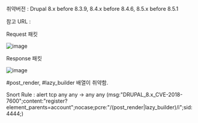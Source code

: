 취약버전 : Drupal 8.x before 8.3.9, 8.4.x before 8.4.6, 8.5.x before 8.5.1

참고 URL : 

Request 패킷

![image](https://user-images.githubusercontent.com/52124043/61201547-d2902e80-a71f-11e9-9587-bd8e9160a4cf.png)

Response 패킷

![image](https://user-images.githubusercontent.com/52124043/61358144-a528b980-a8b4-11e9-939f-3067c0a56b27.png)

#post_render, #lazy_builder 배열이 취약함.

Snort Rule :
alert tcp any any -> any any (msg:"DRUPAL_8.x_CVE-2018-7600";content:"register?element_parents=account";nocase;pcre:"/(post_render|lazy_builder)/i";sid:4444;)


